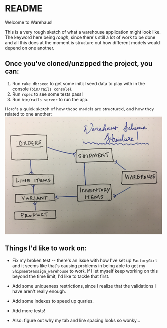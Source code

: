 # README

Welcome to Warehaus!

This is a very rough sketch of what a warehouse application might look like. The keyword here being *rough*, since there's still a lot of work to be done and all this does at the moment is structure out how different models would depend on one another.

## Once you've cloned/unzipped the project, you can:
1. Run `rake db:seed` to get some initial seed data to play with in the console (`bin/rails console`).
2. Run `rspec` to see some tests pass!
3. Run `bin/rails server` to run the app.

Here's a quick sketch of how these models are structured, and how they related to one another:
![Alt text](/app/assets/images/warehaus_schema.jpeg?raw=true "Warehaus Schema Structure")

## Things I'd like to work on:

* Fix my broken test -- there's an issue with how I've set up `FactoryGirl` and it seems like that's causing problems in being able to get my `Shipment#assign_warehouse` to work. If I let myself keep working on this beyond the time limit, I'd like to tackle that first.

* Add some uniqueness restrictions, since I realize that the validations I have aren't really enough.

* Add some indexes to speed up queries.

* Add more tests!

* Also: figure out why my tab and line spacing looks so wonky...
